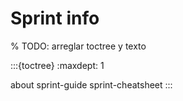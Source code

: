 # Sprint info

% TODO: arreglar toctree y texto

:::{toctree}
:maxdept: 1

about
sprint-guide
sprint-cheatsheet
:::
